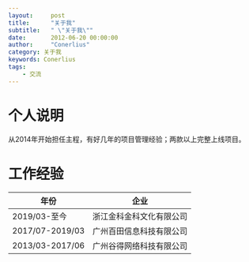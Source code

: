 ```yaml
---
layout:     post
title:      "关于我"
subtitle:   " \"关于我\""
date:       2012-06-20 00:00:00
author:     "Conerlius"
category: 关于我
keywords: Conerlius
tags:
    - 交流
---
```


# 个人说明
从2014年开始担任主程，有好几年的项目管理经验；两款以上完整上线项目。

# 工作经验
| 年份 | 企业 |
| -- | -- |
| 2019/03-至今      | 浙江金科金科文化有限公司 |
| 2017/07-2019/03   | 广州百田信息科技有限公司 |
| 2013/03-2017/06   | 广州谷得网络科技有限公司 |